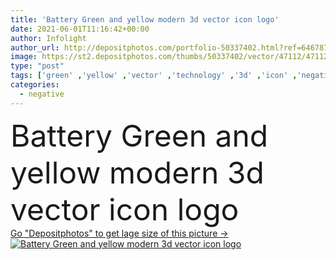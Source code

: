 ```yaml
---
title: 'Battery Green and yellow modern 3d vector icon logo'
date: 2021-06-01T11:16:42+00:00
author: Infolight
author_url: http://depositphotos.com/portfolio-50337402.html?ref=64678756
image: https://st2.depositphotos.com/thumbs/50337402/vector/47112/471121800/api_thumb_450.jpg?forcejpeg=true
type: "post"
tags: ['green' ,'yellow' ,'vector' ,'technology' ,'3d' ,'icon' ,'negative' ,'positive' ,'logo' ,'batteries' ,'mercury' ,'eps' ,'premium' ,'battery level' ,'battery status' ]
categories: 
  - negative
---
```

<div aling="center">
            <font size="60"> Battery Green and yellow modern 3d vector icon logo</font>   
</div>
<div>
    <a href='https://depositphotos.com/471121800/stock-illustration-battery-green-yellow-modern-vector.html?ref=64678756' target=_blank > Go "Depositphotos" to get lage size of this picture ->
        <img href='https://depositphotos.com/471121800/stock-illustration-battery-green-yellow-modern-vector.html?ref=64678756' src='https://st2.depositphotos.com/50337402/47112/v/950/depositphotos_471121800-stock-illustration-battery-green-yellow-modern-vector.jpg?forcejpeg=true' alt='Battery Green and yellow modern 3d vector icon logo' >
    </a>
</div>
